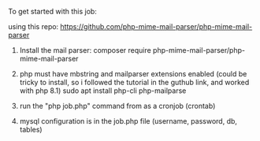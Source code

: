 To get started with this job:

using this repo: https://github.com/php-mime-mail-parser/php-mime-mail-parser

1. Install the mail parser: composer require php-mime-mail-parser/php-mime-mail-parser

2. php must have mbstring and mailparser extensions enabled (could be tricky to install, so i followed the tutorial in the guthub link, and worked with php 8.1)
    sudo apt install php-cli php-mailparse


3. run the "php job.php" command from as a cronjob (crontab)

4. mysql configuration is in the job.php file (username, password, db, tables)